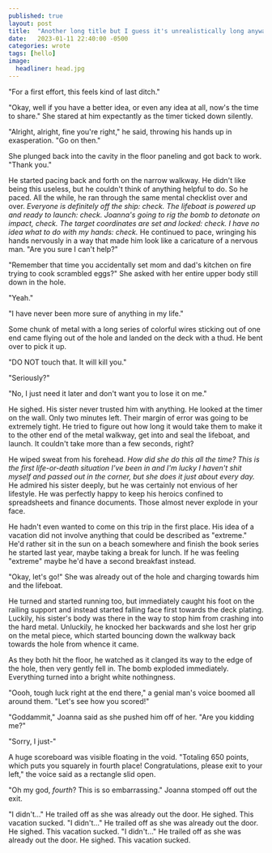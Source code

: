 ```yaml
---
published: true
layout: post
title:  "Another long title but I guess it's unrealistically long anyway so just don't do this."
date:   2023-01-11 22:40:00 -0500
categories: wrote
tags: [hello]
image:
  headliner: head.jpg
---
```

"For a first effort, this feels kind of last ditch."

"Okay, well if you have a better idea, or even any idea at all, now's the time to share." She stared at him expectantly as the timer ticked down silently. 

"Alright, alright, fine you're right," he said, throwing his hands up in exasperation. "Go on then." 

She plunged back into the cavity in the floor paneling and got back to work. "Thank you."

He started pacing back and forth on the narrow walkway. He didn't like being this useless, but he couldn't think of anything helpful to do. So he paced. All the while, he ran through the same mental checklist over and over. *Everyone is definitely off the ship: check. The lifeboat is powered up and ready to launch: check. Joanna's going to rig the bomb to detonate on impact, check. The target coordinates are set and locked: check. I have no idea what to do with my hands: check.* He continued to pace, wringing his hands nervously in a way that made him look like a caricature of a nervous man. "Are you sure I can't help?"

"Remember that time you accidentally set mom and dad's kitchen on fire trying to cook scrambled eggs?" She asked with her entire upper body still down in the hole. 

"Yeah."

"I have never been more sure of anything in my life."

Some chunk of metal with a long series of colorful wires sticking out of one end came flying out of the hole and landed on the deck with a thud. He bent over to pick it up.

"DO NOT touch that. It will kill you."

"Seriously?"

"No, I just need it later and don't want you to lose it on me."

He sighed. His sister never trusted him with anything. He looked at the timer on the wall. Only two minutes left. Their margin of error was going to be extremely tight. He tried to figure out how long it would take them to make it to the other end of the metal walkway, get into and seal the lifeboat, and launch. It couldn't take more than a few seconds, right?

He wiped sweat from his forehead. *How did she do this all the time? This is the first life-or-death situation I've been in and I'm lucky I haven't shit myself and passed out in the corner, but she does it just about every day.* He admired his sister deeply, but he was certainly not envious of her lifestyle. He was perfectly happy to keep his heroics confined to spreadsheets and finance documents. Those almost never explode in your face. 

He hadn't even wanted to come on this trip in the first place. His idea of a vacation did not involve anything that could be described as "extreme." He'd rather sit in the sun on a beach somewhere and finish the book series he started last year, maybe taking a break for lunch. If he was feeling "extreme" maybe he'd have a second breakfast instead.

"Okay, let's go!" She was already out of the hole and charging towards him and the lifeboat.

He turned and started running too, but immediately caught his foot on the railing support and instead started falling face first towards the deck plating. Luckily, his sister's body was there in the way to stop him from crashing into the hard metal. Unluckily, he knocked her backwards and she lost her grip on the metal piece, which started bouncing down the walkway back towards the hole from whence it came.

As they both hit the floor, he watched as it clanged its way to the edge of the hole, then very gently fell in. The bomb exploded immediately. Everything turned into a bright white nothingness. 

"Oooh, tough luck right at the end there," a genial man's voice boomed all around them. "Let's see how you scored!"

"Goddammit," Joanna said as she pushed him off of her. "Are you kidding me?"

"Sorry, I just-"

A huge scoreboard was visible floating in the void. "Totaling 650 points, which puts you squarely in fourth place! Congratulations, please exit to your left," the voice said as a rectangle slid open. 

"Oh my god, *fourth*? This is so embarrassing." Joanna stomped off out the exit.

"I didn't..." He trailed off as she was already out the door. He sighed. This vacation sucked. "I didn't..." He trailed off as she was already out the door. He sighed. This vacation sucked. "I didn't..." He trailed off as she was already out the door. He sighed. This vacation sucked.